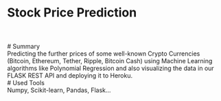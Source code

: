 # Stock Price Prediction
<br/>
<br/>
# Summary 
<br />
Predicting the further prices of some well-known Crypto Currencies (Bitcoin, Ethereum, Tether, Ripple, Bitcoin Cash) using Machine Learning algorithms like  Polynomial Regression and also visualizing the data in our FLASK REST API and deploying it to Heroku.
<br /> 
# Used Tools 
<br /> 
Numpy, Scikit-learn, Pandas, Flask...
